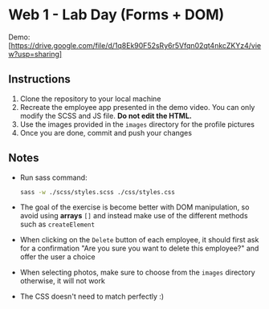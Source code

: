 # Web 1 - Lab Day (Forms + DOM)

Demo: [https://drive.google.com/file/d/1q8Ek90F52sRy6r5Vfqn02qt4nkcZKYz4/view?usp=sharing]

## Instructions

1. Clone the repository to your local machine
2. Recreate the employee app presented in the demo video. You can only modify the SCSS and JS file. **Do not edit the HTML.**
3. Use the images provided in the `images` directory for the profile pictures
4. Once you are done, commit and push your changes

## Notes

- Run sass command:

  ```bash
  sass -w ./scss/styles.scss ./css/styles.css
  ```

- The goal of the exercise is become better with DOM manipulation, so avoid using **arrays** `[]` and instead make use of the different methods such as `createElement`
- When clicking on the `Delete` button of each employee, it should first ask for a confirmation "Are you sure you want to delete this employee?" and offer the user a choice
- When selecting photos, make sure to choose from the `images` directory otherwise, it will not work
- The CSS doesn't need to match perfectly :)
